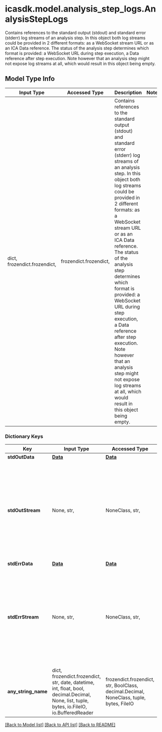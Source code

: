 # icasdk.model.analysis_step_logs.AnalysisStepLogs

Contains references to the standard output (stdout) and standard error (stderr) log streams of an analysis step. In this object both log streams could be provided in 2 different formats: as a WebSocket stream URL or as an ICA Data reference. The status of the analysis step determines which format is provided: a WebSocket URL during step execution, a Data reference after step execution. Note however that an analysis step might not expose log streams at all, which would result in this object being empty. 

## Model Type Info
Input Type | Accessed Type | Description | Notes
------------ | ------------- | ------------- | -------------
dict, frozendict.frozendict,  | frozendict.frozendict,  | Contains references to the standard output (stdout) and standard error (stderr) log streams of an analysis step. In this object both log streams could be provided in 2 different formats: as a WebSocket stream URL or as an ICA Data reference. The status of the analysis step determines which format is provided: a WebSocket URL during step execution, a Data reference after step execution. Note however that an analysis step might not expose log streams at all, which would result in this object being empty.  | 

### Dictionary Keys
Key | Input Type | Accessed Type | Description | Notes
------------ | ------------- | ------------- | ------------- | -------------
**stdOutData** | [**Data**](Data.md) | [**Data**](Data.md) |  | [optional] 
**stdOutStream** | None, str,  | NoneClass, str,  | A WebSocket URL for reading the standard output log stream. Might be closed by ICA as soon as the analysis step execution has finished. | [optional] 
**stdErrData** | [**Data**](Data.md) | [**Data**](Data.md) |  | [optional] 
**stdErrStream** | None, str,  | NoneClass, str,  | A WebSocket URL for reading the standard error log stream. Might be closed by ICA as soon as the analysis step execution has finished. | [optional] 
**any_string_name** | dict, frozendict.frozendict, str, date, datetime, int, float, bool, decimal.Decimal, None, list, tuple, bytes, io.FileIO, io.BufferedReader | frozendict.frozendict, str, BoolClass, decimal.Decimal, NoneClass, tuple, bytes, FileIO | any string name can be used but the value must be the correct type | [optional]

[[Back to Model list]](../../README.md#documentation-for-models) [[Back to API list]](../../README.md#documentation-for-api-endpoints) [[Back to README]](../../README.md)

